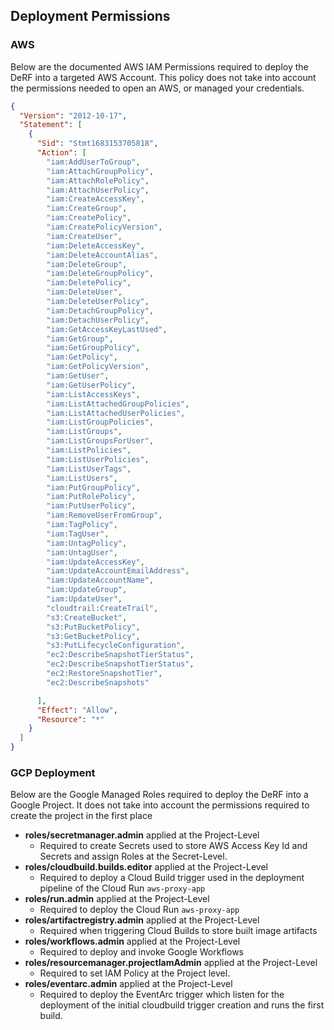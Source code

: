 ## Deployment Permissions

### AWS
Below are the documented AWS IAM Permissions required to deploy the DeRF into a targeted AWS Account.  This policy does not take into account the permissions needed to open an AWS, or managed your credentials.

```json
{
  "Version": "2012-10-17",
  "Statement": [
    {
      "Sid": "Stmt1683153705818",
      "Action": [
        "iam:AddUserToGroup",
        "iam:AttachGroupPolicy",
        "iam:AttachRolePolicy",
        "iam:AttachUserPolicy",
        "iam:CreateAccessKey",
        "iam:CreateGroup",
        "iam:CreatePolicy",
        "iam:CreatePolicyVersion",
        "iam:CreateUser",
        "iam:DeleteAccessKey",
        "iam:DeleteAccountAlias",
        "iam:DeleteGroup",
        "iam:DeleteGroupPolicy",
        "iam:DeletePolicy",
        "iam:DeleteUser",
        "iam:DeleteUserPolicy",
        "iam:DetachGroupPolicy",
        "iam:DetachUserPolicy",
        "iam:GetAccessKeyLastUsed",
        "iam:GetGroup",
        "iam:GetGroupPolicy",
        "iam:GetPolicy",
        "iam:GetPolicyVersion",
        "iam:GetUser",
        "iam:GetUserPolicy",
        "iam:ListAccessKeys",
        "iam:ListAttachedGroupPolicies",
        "iam:ListAttachedUserPolicies",
        "iam:ListGroupPolicies",
        "iam:ListGroups",
        "iam:ListGroupsForUser",
        "iam:ListPolicies",
        "iam:ListUserPolicies",
        "iam:ListUserTags",
        "iam:ListUsers",
        "iam:PutGroupPolicy",
        "iam:PutRolePolicy",
        "iam:PutUserPolicy",
        "iam:RemoveUserFromGroup",
        "iam:TagPolicy",
        "iam:TagUser",
        "iam:UntagPolicy",
        "iam:UntagUser",
        "iam:UpdateAccessKey",
        "iam:UpdateAccountEmailAddress",
        "iam:UpdateAccountName",
        "iam:UpdateGroup",
        "iam:UpdateUser",
        "cloudtrail:CreateTrail",
        "s3:CreateBucket",
        "s3:PutBucketPolicy",
        "s3:GetBucketPolicy",
        "s3:PutLifecycleConfiguration",
        "ec2:DescribeSnapshotTierStatus",
        "ec2:DescribeSnapshotTierStatus",
        "ec2:RestoreSnapshotTier",
        "ec2:DescribeSnapshots"

      ],
      "Effect": "Allow",
      "Resource": "*"
    }
  ]
}

```


### GCP Deployment
Below are the Google Managed Roles required to deploy the DeRF into a Google Project.  It does not take into account the permissions required to create the project in the first place

- **roles/secretmanager.admin** applied at the Project-Level
    - Required to create Secrets used to store AWS Access Key Id and Secrets and assign Roles at the Secret-Level.
- **roles/cloudbuild.builds.editor** applied at the Project-Level
    - Required to deploy a Cloud Build trigger used in the deployment pipeline of the Cloud Run `aws-proxy-app`
- **roles/run.admin** applied at the Project-Level
    - Required to deploy the Cloud Run `aws-proxy-app`
- **roles/artifactregistry.admin** applied at the Project-Level
    - Required when triggering Cloud Builds to store built image artifacts
- **roles/workflows.admin** applied at the Project-Level
    - Required to deploy and invoke Google Workflows
- **roles/resourcemanager.projectIamAdmin** applied at the Project-Level
    - Required to set IAM Policy at the Project level.
- **roles/eventarc.admin** applied at the Project-Level
    - Required to deploy the EventArc trigger which listen for the deployment of the initial cloudbuild trigger creation and runs the first build.




